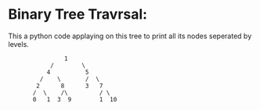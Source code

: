 # Binary Tree Travrsal:

This a python code applaying on this tree to print all its nodes seperated by levels.

  
                    1
                /        \
               4          5
             /    \       /  \
            2      8      3   7
           /  \    /\         / \ 
           0   1  3  9        1  10
